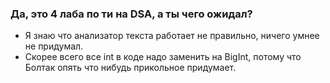 ### Да, это 4 лаба по ти на DSA, а ты чего ожидал?
* Я знаю что анализатор текста работает не правильно, ничего умнее не придумал.   
* Скорее всего все int в коде надо заменить на BigInt, потому что Болтак опять что нибудь прикольное придумает.
